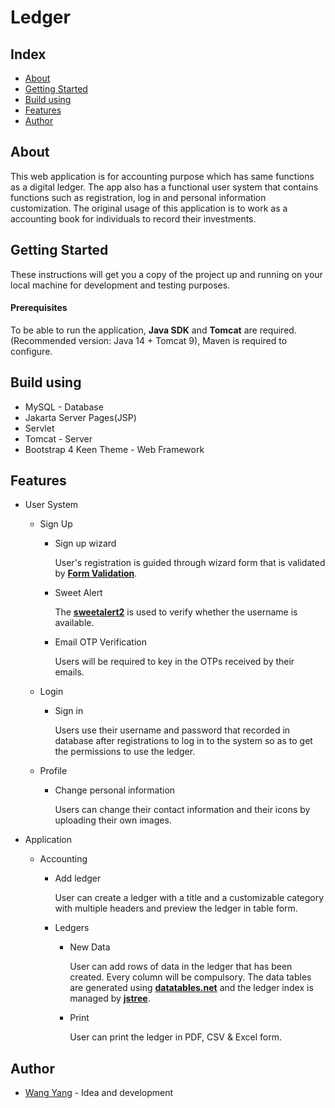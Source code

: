 # Ledger

## Index
- [About](#about)
- [Getting Started](#getting-started)
- [Build using](#build-using)
- [Features](#features)
- [Author](#author)

## About

This web application is for accounting purpose which has same functions as a digital ledger. The app also has a functional user system that contains functions such as registration, log in and personal information customization. The original usage of this application is to work as a accounting book for individuals to record their investments.

## Getting Started

These instructions will get you a copy of the project up and running on your local machine for development and testing purposes.

#### Prerequisites

To be able to run the application, **Java SDK** and **Tomcat** are required.(Recommended version: Java 14 + Tomcat 9), Maven is required to configure.

## Build using

- MySQL - Database
- Jakarta Server Pages(JSP)
- Servlet
- Tomcat - Server
- Bootstrap 4 Keen Theme - Web Framework

## Features

- User System

  - Sign Up

    - Sign up wizard

      User's registration is guided through wizard form that is validated by **[Form Validation](https://formvalidation.io/)**.

    - Sweet Alert

       The **[sweetalert2](https://sweetalert2.github.io/)** is used to verify whether the username is available.

    - Email OTP Verification

      Users will be required to key in the OTPs received by their emails.

  - Login

    - Sign in

      Users use their username and password that recorded in database after registrations to log in to the system so as to get the permissions to use the ledger.

  - Profile

    - Change personal information

      Users can change their contact information and their icons by uploading their own images.

- Application

  - Accounting

    - Add ledger

      User can create a ledger with a title and a customizable category with multiple headers and preview the ledger in table form.

    - Ledgers

      - New Data

        User can add rows of data in the ledger that has been created. Every column will be compulsory. The data tables are generated using **[datatables.net](https://datatables.net/)** and the ledger index is managed by **[jstree](https://www.jstree.com/)**.

      - Print

        User can print the ledger in PDF, CSV & Excel form.

## Author

- [Wang Yang](https://github.com/NorthstarWang) - Idea and development
